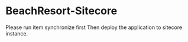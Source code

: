 # BeachResort-Sitecore
Please run item synchronize first
Then deploy the application to sitecore instance.
